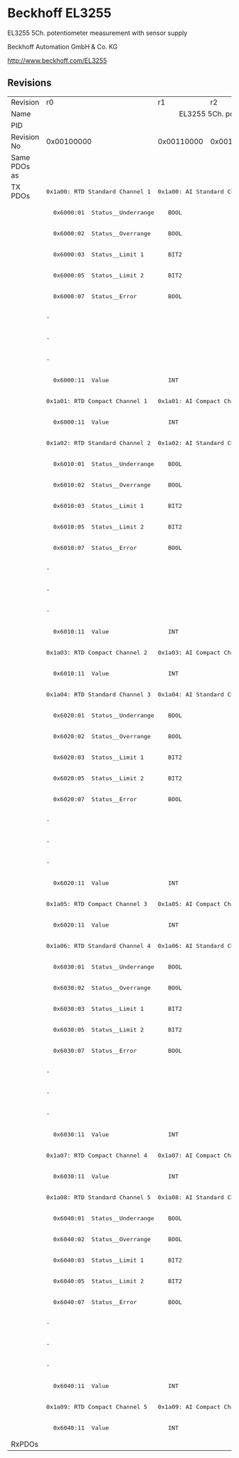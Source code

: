 # Beckhoff EL3255

EL3255 5Ch. potentiometer measurement with sensor supply

Beckhoff Automation GmbH & Co. KG

http://www.beckhoff.com/EL3255

## Revisions
<table>
<tr>
<td>Revision</td>
<td>r0</td>
<td>r1</td>
<td>r2</td>
<td>r3</td>
<td>r4</td>
<td>r5</td>
<td>r6</td>
<td>r7</td>
</tr>
<tr>
<td>Name</td>
<td colspan=8 align="center">EL3255 5Ch. potentiometer measurement with sensor supply</td>
</tr>
<tr>
<td>PID</td>
<td colspan=8 align="center">0x0cb73052</td>
</tr>
<tr>
<td>Revision No</td>
<td>0x00100000</td>
<td>0x00110000</td>
<td>0x00120000</td>
<td>0x00130000</td>
<td>0x00140000</td>
<td>0x00150000</td>
<td>0x00160000</td>
<td>0x00170000</td>
</tr>
<tr>
<td>Same PDOs as</td>
<td colspan=4 align="center"></td>
<td colspan=4 align="center"><a href="EJ3255.md">EJ3255 r7</a></td>
</tr>
<tr>
<td rowspan=60 valign=top>TX PDOs</td>
<td><pre>0x1a00: RTD Standard Channel 1</pre></td>
<td colspan=7 align="left"><pre>0x1a00: AI Standard Channel 1</pre></td>
<td></td>
</tr>
<tr>
<td colspan=8 align="left"><pre>  0x6000:01  Status__Underrange    BOOL</pre></td>
</tr>
<tr>
<td colspan=8 align="left"><pre>  0x6000:02  Status__Overrange     BOOL</pre></td>
</tr>
<tr>
<td colspan=8 align="left"><pre>  0x6000:03  Status__Limit 1       BIT2</pre></td>
</tr>
<tr>
<td colspan=8 align="left"><pre>  0x6000:05  Status__Limit 2       BIT2</pre></td>
</tr>
<tr>
<td colspan=8 align="left"><pre>  0x6000:07  Status__Error         BOOL</pre></td>
</tr>
<tr>
<td colspan=4 align="left"><pre>-</pre></td>
<td colspan=4 align="left"><pre>  0x6000:0e  Status__Sync error    BOOL</pre></td>
</tr>
<tr>
<td colspan=4 align="left"><pre>-</pre></td>
<td colspan=4 align="left"><pre>  0x6000:0f  Status__TxPDO State   BOOL</pre></td>
</tr>
<tr>
<td colspan=4 align="left"><pre>-</pre></td>
<td colspan=4 align="left"><pre>  0x6000:10  Status__TxPDO Toggle  BOOL</pre></td>
</tr>
<tr>
<td colspan=8 align="left"><pre>  0x6000:11  Value                 INT</pre></td>
</tr>
<tr>
<td><pre>0x1a01: RTD Compact Channel 1</pre></td>
<td colspan=7 align="left"><pre>0x1a01: AI Compact Channel 1</pre></td>
</tr>
<tr>
<td colspan=8 align="left"><pre>  0x6000:11  Value                 INT</pre></td>
</tr>
<tr>
<td><pre>0x1a02: RTD Standard Channel 2</pre></td>
<td colspan=7 align="left"><pre>0x1a02: AI Standard Channel 2</pre></td>
</tr>
<tr>
<td colspan=8 align="left"><pre>  0x6010:01  Status__Underrange    BOOL</pre></td>
</tr>
<tr>
<td colspan=8 align="left"><pre>  0x6010:02  Status__Overrange     BOOL</pre></td>
</tr>
<tr>
<td colspan=8 align="left"><pre>  0x6010:03  Status__Limit 1       BIT2</pre></td>
</tr>
<tr>
<td colspan=8 align="left"><pre>  0x6010:05  Status__Limit 2       BIT2</pre></td>
</tr>
<tr>
<td colspan=8 align="left"><pre>  0x6010:07  Status__Error         BOOL</pre></td>
</tr>
<tr>
<td colspan=4 align="left"><pre>-</pre></td>
<td colspan=4 align="left"><pre>  0x6010:0e  Status__Sync error    BOOL</pre></td>
</tr>
<tr>
<td colspan=4 align="left"><pre>-</pre></td>
<td colspan=4 align="left"><pre>  0x6010:0f  Status__TxPDO State   BOOL</pre></td>
</tr>
<tr>
<td colspan=4 align="left"><pre>-</pre></td>
<td colspan=4 align="left"><pre>  0x6010:10  Status__TxPDO Toggle  BOOL</pre></td>
</tr>
<tr>
<td colspan=8 align="left"><pre>  0x6010:11  Value                 INT</pre></td>
</tr>
<tr>
<td><pre>0x1a03: RTD Compact Channel 2</pre></td>
<td colspan=7 align="left"><pre>0x1a03: AI Compact Channel 2</pre></td>
</tr>
<tr>
<td colspan=8 align="left"><pre>  0x6010:11  Value                 INT</pre></td>
</tr>
<tr>
<td><pre>0x1a04: RTD Standard Channel 3</pre></td>
<td colspan=7 align="left"><pre>0x1a04: AI Standard Channel 3</pre></td>
</tr>
<tr>
<td colspan=8 align="left"><pre>  0x6020:01  Status__Underrange    BOOL</pre></td>
</tr>
<tr>
<td colspan=8 align="left"><pre>  0x6020:02  Status__Overrange     BOOL</pre></td>
</tr>
<tr>
<td colspan=8 align="left"><pre>  0x6020:03  Status__Limit 1       BIT2</pre></td>
</tr>
<tr>
<td colspan=8 align="left"><pre>  0x6020:05  Status__Limit 2       BIT2</pre></td>
</tr>
<tr>
<td colspan=8 align="left"><pre>  0x6020:07  Status__Error         BOOL</pre></td>
</tr>
<tr>
<td colspan=4 align="left"><pre>-</pre></td>
<td colspan=4 align="left"><pre>  0x6020:0e  Status__Sync error    BOOL</pre></td>
</tr>
<tr>
<td colspan=4 align="left"><pre>-</pre></td>
<td colspan=4 align="left"><pre>  0x6020:0f  Status__TxPDO State   BOOL</pre></td>
</tr>
<tr>
<td colspan=4 align="left"><pre>-</pre></td>
<td colspan=4 align="left"><pre>  0x6020:10  Status__TxPDO Toggle  BOOL</pre></td>
</tr>
<tr>
<td colspan=8 align="left"><pre>  0x6020:11  Value                 INT</pre></td>
</tr>
<tr>
<td><pre>0x1a05: RTD Compact Channel 3</pre></td>
<td colspan=7 align="left"><pre>0x1a05: AI Compact Channel 3</pre></td>
</tr>
<tr>
<td colspan=8 align="left"><pre>  0x6020:11  Value                 INT</pre></td>
</tr>
<tr>
<td><pre>0x1a06: RTD Standard Channel 4</pre></td>
<td colspan=7 align="left"><pre>0x1a06: AI Standard Channel 4</pre></td>
</tr>
<tr>
<td colspan=8 align="left"><pre>  0x6030:01  Status__Underrange    BOOL</pre></td>
</tr>
<tr>
<td colspan=8 align="left"><pre>  0x6030:02  Status__Overrange     BOOL</pre></td>
</tr>
<tr>
<td colspan=8 align="left"><pre>  0x6030:03  Status__Limit 1       BIT2</pre></td>
</tr>
<tr>
<td colspan=8 align="left"><pre>  0x6030:05  Status__Limit 2       BIT2</pre></td>
</tr>
<tr>
<td colspan=8 align="left"><pre>  0x6030:07  Status__Error         BOOL</pre></td>
</tr>
<tr>
<td colspan=4 align="left"><pre>-</pre></td>
<td colspan=4 align="left"><pre>  0x6030:0e  Status__Sync error    BOOL</pre></td>
</tr>
<tr>
<td colspan=4 align="left"><pre>-</pre></td>
<td colspan=4 align="left"><pre>  0x6030:0f  Status__TxPDO State   BOOL</pre></td>
</tr>
<tr>
<td colspan=4 align="left"><pre>-</pre></td>
<td colspan=4 align="left"><pre>  0x6030:10  Status__TxPDO Toggle  BOOL</pre></td>
</tr>
<tr>
<td colspan=8 align="left"><pre>  0x6030:11  Value                 INT</pre></td>
</tr>
<tr>
<td><pre>0x1a07: RTD Compact Channel 4</pre></td>
<td colspan=7 align="left"><pre>0x1a07: AI Compact Channel 4</pre></td>
</tr>
<tr>
<td colspan=8 align="left"><pre>  0x6030:11  Value                 INT</pre></td>
</tr>
<tr>
<td><pre>0x1a08: RTD Standard Channel 5</pre></td>
<td colspan=7 align="left"><pre>0x1a08: AI Standard Channel 5</pre></td>
</tr>
<tr>
<td colspan=8 align="left"><pre>  0x6040:01  Status__Underrange    BOOL</pre></td>
</tr>
<tr>
<td colspan=8 align="left"><pre>  0x6040:02  Status__Overrange     BOOL</pre></td>
</tr>
<tr>
<td colspan=8 align="left"><pre>  0x6040:03  Status__Limit 1       BIT2</pre></td>
</tr>
<tr>
<td colspan=8 align="left"><pre>  0x6040:05  Status__Limit 2       BIT2</pre></td>
</tr>
<tr>
<td colspan=8 align="left"><pre>  0x6040:07  Status__Error         BOOL</pre></td>
</tr>
<tr>
<td colspan=4 align="left"><pre>-</pre></td>
<td colspan=4 align="left"><pre>  0x6040:0e  Status__Sync error    BOOL</pre></td>
</tr>
<tr>
<td colspan=4 align="left"><pre>-</pre></td>
<td colspan=4 align="left"><pre>  0x6040:0f  Status__TxPDO State   BOOL</pre></td>
</tr>
<tr>
<td colspan=4 align="left"><pre>-</pre></td>
<td colspan=4 align="left"><pre>  0x6040:10  Status__TxPDO Toggle  BOOL</pre></td>
</tr>
<tr>
<td colspan=8 align="left"><pre>  0x6040:11  Value                 INT</pre></td>
</tr>
<tr>
<td><pre>0x1a09: RTD Compact Channel 5</pre></td>
<td colspan=7 align="left"><pre>0x1a09: AI Compact Channel 5</pre></td>
</tr>
<tr>
<td colspan=8 align="left"><pre>  0x6040:11  Value                 INT</pre></td>
</tr>
<tr>
<td>RxPDOs</td>
<td colspan=8 align="left"></td>
</tr>
</table>
